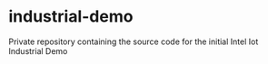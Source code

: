 # industrial-demo
Private repository containing the source code for the initial Intel Iot Industrial Demo
